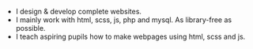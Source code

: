 * I design & develop complete websites.
* I mainly work with html, scss, js, php and mysql. As library-free as possible.
* I teach aspiring pupils how to make webpages using html, scss and js.

